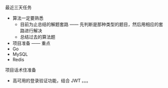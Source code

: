 最近三天任务

- 算法一定要熟悉
	- 目前为止总结的解题套路 —— 先判断是那种类型的题目，然后用相应的套路进行解决
	- 总结过去的算法题
- 项目准备 —— 重点
- Go
- MySQL
- Redis

项目话术住准备

- 高可用的登录验证功能，结合 JWT 。。。

